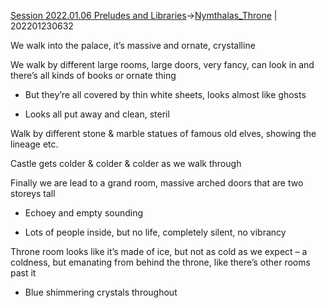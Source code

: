 [Session 2022.01.06 Preludes and Libraries](sessions/notes_matteo_brianedit/Session%202022.01.06%20Preludes%20and%20Libraries.md)->[Nymthalas_Throne](Insights/Nymthalas_Throne.md) | 202201230632

We walk into the palace, it’s massive and ornate, crystalline

  

We walk by different large rooms, large doors, very fancy, can look in and there’s all kinds of books or ornate thing

-   But they’re all covered by thin white sheets, looks almost like ghosts
    
-   Looks all put away and clean, steril
    

  

Walk by different stone & marble statues of famous old elves, showing the lineage etc.

  

Castle gets colder & colder & colder as we walk through

  

Finally we are lead to a grand room, massive arched doors that are two storeys tall

-   Echoey and empty sounding
    
-   Lots of people inside, but no life, completely silent, no vibrancy
    

  

Throne room looks like it’s made of ice, but not as cold as we expect – a coldness, but emanating from behind the throne, like there’s other rooms past it

-   Blue shimmering crystals throughout